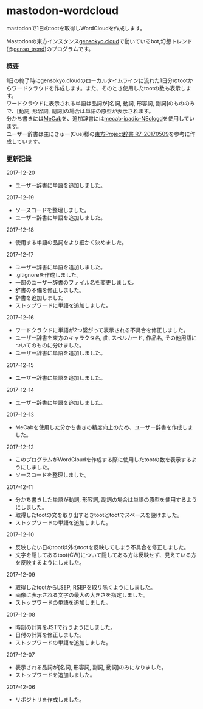 # mastodon-wordcloud
mastodonで1日のtootを取得しWordCloudを作成します。

Mastodonの東方インスタンス[gensokyo.cloud](https://gensokyo.cloud)で動いているbot,幻想トレンド([@genso_trend](https://gensokyo.cloud/@genso_trend))のプログラムです。

### 概要

1日の終了時にgensokyo.cloudのローカルタイムラインに流れた1日分のtootからワードクラウドを作成します。また、そのとき使用したtootの数も表示します。<br>
ワードクラウドに表示される単語は品詞が[名詞, 動詞, 形容詞, 副詞]のもののみで、[動詞, 形容詞, 副詞]の場合は単語の原型が表示されます。<br>
分かち書きには[MeCab](http://taku910.github.io/mecab/)を、追加辞書には[mecab-ipadic-NEologd](https://github.com/neologd/mecab-ipadic-neologd)を使用しています。<br>
ユーザー辞書は主にきゅー(Cue)様の[東方Project辞書 R7-20170509](http://9lab.jp/works/dic/th-dic.html)を参考に作成しています。

### 更新記録

2017-12-20
- ユーザー辞書に単語を追加しました。

2017-12-19
- ソースコードを整理しました。
- ユーザー辞書に単語を追加しました。

2017-12-18
- 使用する単語の品詞をより細かく決めました。

2017-12-17
- ユーザー辞書に単語を追加しました。
- .gitignoreを作成しました。
- 一部のユーザー辞書のファイル名を変更しました。
- 辞書の不備を修正しました。
- 辞書を追加しました
- ストップワードに単語を追加しました。

2017-12-16
- ワードクラウドに単語が2つ繋がって表示される不具合を修正しました。
- ユーザー辞書を東方のキャラクタ名, 曲, スペルカード, 作品名, その他用語についてのものに分けました。
- ユーザー辞書に単語を追加しました。

2017-12-15
- ユーザー辞書に単語を追加しました。

2017-12-14
- ユーザー辞書に単語を追加しました。

2017-12-13
- MeCabを使用した分かち書きの精度向上のため、ユーザー辞書を作成しました。

2017-12-12
- このプログラムがWordCloudを作成する際に使用したtootの数を表示するようにしました。
- ソースコードを整理しました。

2017-12-11
- 分かち書きした単語が動詞, 形容詞, 副詞の場合は単語の原型を使用するようにしました。
- 取得したtootの文を取り出すときtootとtootでスペースを設けました。
- ストップワードの単語を追加しました。

2017-12-10
- 反映したい日のtoot以外のtootを反映してしまう不具合を修正しました。
- 文字を隠してあるtoot(CW)について隠してある方は反映せず、見えている方を反映するようにしました。

2017-12-09
- 取得したtootからLSEP, RSEPを取り除くようにしました。
- 画像に表示される文字の最大の大きさを指定しました。
- ストップワードの単語を追加しました。

2017-12-08
- 時刻の計算をJSTで行うようにしました。
- 日付の計算を修正しました。
- ストップワードの単語を追加しました。

2017-12-07
- 表示される品詞が[名詞, 形容詞, 副詞, 動詞]のみになりました。
- ストップワードを追加しました。

2017-12-06
- リポジトリを作成しました。
